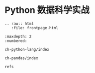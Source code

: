 # Python 数据科学实战

```eval_rst
.. raw:: html
   :file: frontpage.html
```

```toc
:maxdepth: 2
:numbered:

ch-python-lang/index

ch-pandas/index

refs
```